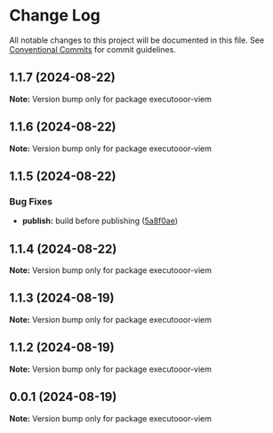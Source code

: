 # Change Log

All notable changes to this project will be documented in this file.
See [Conventional Commits](https://conventionalcommits.org) for commit guidelines.

## 1.1.7 (2024-08-22)

**Note:** Version bump only for package executooor-viem

## 1.1.6 (2024-08-22)

**Note:** Version bump only for package executooor-viem

## 1.1.5 (2024-08-22)

### Bug Fixes

* **publish:** build before publishing ([5a8f0ae](https://github.com/Rubilmax/executooor/commit/5a8f0ae1aaa63e4e71904c67b8cccfdf458cdfe4))

## 1.1.4 (2024-08-22)

**Note:** Version bump only for package executooor-viem

## 1.1.3 (2024-08-19)

**Note:** Version bump only for package executooor-viem

## 1.1.2 (2024-08-19)

**Note:** Version bump only for package executooor-viem

## 0.0.1 (2024-08-19)

**Note:** Version bump only for package executooor-viem
